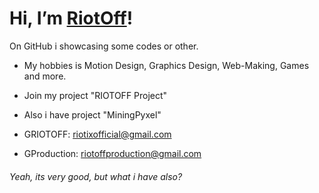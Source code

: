 # Hi, I’m [RiotOff]!
On GitHub i showcasing some codes or other.

- My hobbies is Motion Design, Graphics Design, Web-Making, Games and more.

- Join my project "RIOTOFF Project"

- Also i have project "MiningPyxel"

- GRIOTOFF: riotixofficial@gmail.com

- GProduction: riotoffproduction@gmail.com

###### Yeah, its very good, but what i have also?

<!-- dark -->

[RiotOff]: https://riotoff.ml
